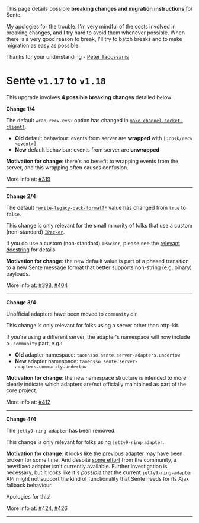 This page details possible **breaking changes and migration instructions** for Sente.

My apologies for the trouble. I'm very mindful of the costs involved in breaking changes, and I try hard to avoid them whenever possible. When there is a very good reason to break, I'll try to batch breaks and to make migration as easy as possible.

Thanks for your understanding - [Peter Taoussanis](https://www.taoensso.com)

# Sente `v1.17` to `v1.18`

This upgrade involves **4 possible breaking changes** detailed below:

**Change 1/4**

The default `wrap-recv-evs?` option has changed in [`make-channel-socket-client!`](http://taoensso.github.io/sente/taoensso.sente.html#var-make-channel-socket-client.21).

- **Old** default behaviour: events from server are **wrapped** with `[:chsk/recv <event>]`
- **New** default behaviour: events from server are **unwrapped**

**Motivation for change**: there's no benefit to wrapping events from the server, and this wrapping often causes confusion.

More info at: [#319](../issues/319)

---

**Change 2/4**

The default [`*write-legacy-pack-format?*`](http://taoensso.github.io/sente/taoensso.sente.html#var-*write-legacy-pack-format.3F*) value has changed from `true` to `false`.

This change is only relevant for the small minority of folks that use a custom (non-standard) [`IPacker`](https://github.com/ptaoussanis/sente/blob/f69a5df6d1f3e88d66a148c74e1b5a9084c9c0b9/src/taoensso/sente/interfaces.cljc#L55).

If you do use a custom (non-standard) `IPacker`, please see the [relevant docstring](http://taoensso.github.io/sente/taoensso.sente.html#var-*write-legacy-pack-format.3F*) for details.

**Motivation for change**: the new default value is part of a phased transition to a new Sente message format that better supports non-string (e.g. binary) payloads.

More info at: [#398](../issues/398), [#404](../issues/404)

---

**Change 3/4**

Unofficial adapters have been moved to `community` dir.

This change is only relevant for folks using a server other than http-kit.

If you're using a different server, the adapter's namespace will now include a `.community` part, e.g.:

- **Old** adapter namespace: `taoensso.sente.server-adapters.undertow`
- **New** adapter namespace: `taoensso.sente.server-adapters.community.undertow`

**Motivation for change**: the new namespace structure is intended to more clearly indicate which adapters are/not officially maintained as part of the core project.

More info at: [#412](../issues/412)

---

**Change 4/4**

The `jetty9-ring-adapter` has been removed.

This change is only relevant for folks using `jetty9-ring-adapter`.

**Motivation for change**: it looks like the previous adapter may have been broken for some time. And despite [some effort](../issues/426) from the community, a new/fixed adapter isn't currently available. Further investigation is necessary, but it looks like it's _possible_ that the current `jetty9-ring-adapter` API might not support the kind of functionality that Sente needs for its Ajax fallback behaviour.

Apologies for this!

More info at: [#424](../issues/424), [#426](../issues/426)

---